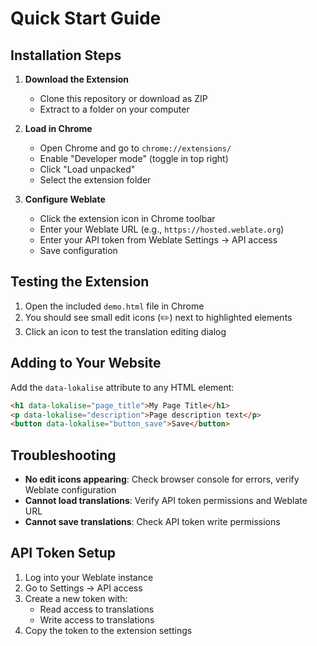 # Quick Start Guide

## Installation Steps

1. **Download the Extension**
   - Clone this repository or download as ZIP
   - Extract to a folder on your computer

2. **Load in Chrome**
   - Open Chrome and go to `chrome://extensions/`
   - Enable "Developer mode" (toggle in top right)
   - Click "Load unpacked"
   - Select the extension folder

3. **Configure Weblate**
   - Click the extension icon in Chrome toolbar
   - Enter your Weblate URL (e.g., `https://hosted.weblate.org`)
   - Enter your API token from Weblate Settings → API access
   - Save configuration

## Testing the Extension

1. Open the included `demo.html` file in Chrome
2. You should see small edit icons (✏️) next to highlighted elements
3. Click an icon to test the translation editing dialog

## Adding to Your Website

Add the `data-lokalise` attribute to any HTML element:

```html
<h1 data-lokalise="page_title">My Page Title</h1>
<p data-lokalise="description">Page description text</p>
<button data-lokalise="button_save">Save</button>
```

## Troubleshooting

- **No edit icons appearing**: Check browser console for errors, verify Weblate configuration
- **Cannot load translations**: Verify API token permissions and Weblate URL
- **Cannot save translations**: Check API token write permissions

## API Token Setup

1. Log into your Weblate instance
2. Go to Settings → API access
3. Create a new token with:
   - Read access to translations
   - Write access to translations
4. Copy the token to the extension settings

